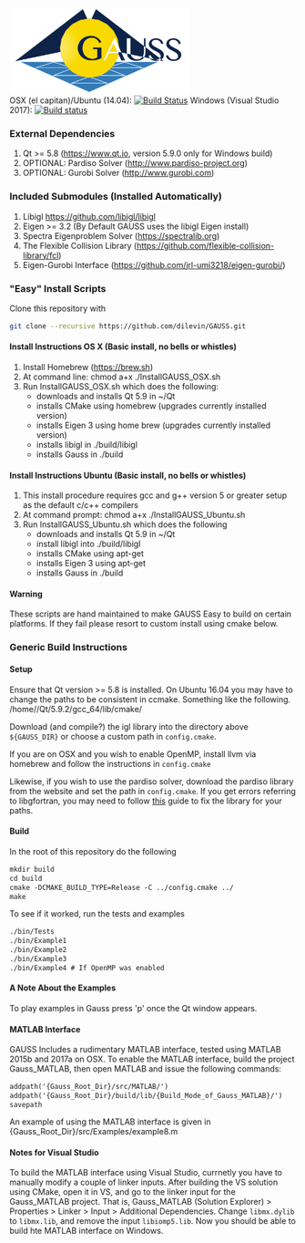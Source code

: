 <img src="GaussLogo.png" height="150"></img> <br>
OSX (el capitan)/Ubuntu (14.04): [![Build Status](https://travis-ci.org/dilevin/GAUSS.svg?branch=master)](https://travis-ci.org/dilevin/GAUSS) Windows (Visual Studio 2017): [![Build status](https://ci.appveyor.com/api/projects/status/oyvda3s704ibkfer?svg=true)](https://ci.appveyor.com/project/dilevin/gauss)

### External Dependencies ###
1. Qt >= 5.8 (https://www.qt.io, version 5.9.0 only for Windows build)
2. OPTIONAL: Pardiso Solver (http://www.pardiso-project.org)
3. OPTIONAL: Gurobi Solver (http://www.gurobi.com)

### Included Submodules (Installed Automatically) ###
1. Libigl https://github.com/libigl/libigl
2. Eigen >= 3.2 (By Default GAUSS uses the libigl Eigen install)
3. Spectra Eigenproblem Solver (https://spectralib.org)
4. The Flexible Collision Library (https://github.com/flexible-collision-library/fcl)
5. Eigen-Gurobi Interface (https://github.com/jrl-umi3218/eigen-gurobi/)

### "Easy" Install Scripts ###
Clone this repository with 
```bash
git clone --recursive https://github.com/dilevin/GAUSS.git
```

#### Install Instructions OS X (Basic install, no bells or whistles) ####
1. Install Homebrew (https://brew.sh)
2. At command line: chmod a+x ./InstallGAUSS_OSX.sh
3. Run InstallGAUSS_OSX.sh which does the following:
	- downloads and installs Qt 5.9 in ~/Qt
	- installs CMake using homebrew (upgrades currently installed version)
	- installs Eigen 3 using home brew (upgrades currently installed version)
	- installs libigl in ./build/libigl
	- installs Gauss in ./build

#### Install Instructions Ubuntu (Basic install, no bells or whistles) ####
1. This install procedure requires gcc and g++ version 5 or greater setup as the default c/c++ compilers
2. At command prompt: chmod a+x ./InstallGAUSS_Ubuntu.sh
3. Run InstallGAUSS_Ubuntu.sh which does the following
	- downloads and installs Qt 5.9 in ~/Qt
	- install libigl into ./build/libigl
	- installs CMake using apt-get
	- installs Eigen 3 using apt-get
	- installs Gauss in ./build

#### Warning ####
These scripts are hand maintained to make GAUSS Easy to build on certain platforms. If they fail please resort to custom install using cmake below. 

### Generic Build Instructions ###

#### Setup ####

Ensure that Qt version >= 5.8 is installed.
On Ubuntu 16.04 you may have to change the paths to be consistent in ccmake. Something like the following.
    /home/<user>/Qt/5.9.2/gcc_64/lib/cmake/

Download (and compile?) the igl library into the directory above `${GAUSS_DIR}` or choose a custom path in `config.cmake`.

If you are on OSX and you wish to enable OpenMP, install llvm via homebrew and follow the instructions in `config.cmake`

Likewise, if you wish to use the pardiso solver, download the pardiso library from the website and set the path in `config.cmake`. If you get errors referring to libgfortran, you may need to follow [this](http://www.alecjacobson.com/weblog/?p=3946) guide to fix the library for your paths.

#### Build ####

In the root of this repository do the following

    mkdir build
    cd build
    cmake -DCMAKE_BUILD_TYPE=Release -C ../config.cmake ../
    make

To see if it worked, run the tests and examples
	
	./bin/Tests
	./bin/Example1
	./bin/Example2
	./bin/Example3
	./bin/Example4 # If OpenMP was enabled

#### A Note About the Examples ####
To play examples in Gauss press 'p' once the Qt window appears.

#### MATLAB Interface ####
GAUSS Includes a rudimentary MATLAB interface, tested using MATLAB 2015b and 2017a on OSX. To enable the MATLAB interface, build the project Gauss_MATLAB, then open MATLAB and issue the following commands:

	addpath('{Gauss_Root_Dir}/src/MATLAB/')
	addpath('{Gauss_Root_Dir}/build/lib/{Build_Mode_of_Gauss_MATLAB}/')
	savepath

An example of using the MATLAB interface is given in {Gauss_Root_Dir}/src/Examples/example8.m

#### Notes for Visual Studio ####
To build the MATLAB interface using Visual Studio, currnetly you have to manually modify a couple of linker inputs. After building the VS solution using CMake, open it in VS, and go to the linker input for the Gauss_MATLAB project. That is, Gauss_MATLAB (Solution Explorer) > Properties > Linker > Input > Additional Dependencies.
Change `libmx.dylib` to `libmx.lib`, and remove the input `libiomp5.lib`. Now you should be able to build hte MATLAB interface on Windows.
